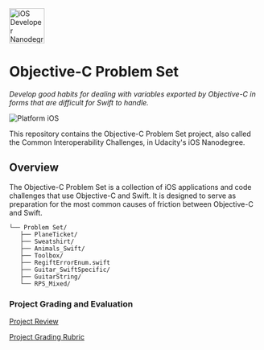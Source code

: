 <img src="https://s3-us-west-1.amazonaws.com/udacity-content/degrees/catalog-images/nd003.png" alt="iOS Developer Nanodegree logo" height="70" >

# Objective-C Problem Set

*Develop good habits for dealing with variables exported by Objective-C in forms that are difficult for Swift to handle.*

![Platform iOS](https://img.shields.io/badge/nanodegree-iOS-blue.svg)

This repository contains the Objective-C Problem Set project, also called the Common Interoperability Challenges, in Udacity's iOS Nanodegree.

## Overview

The Objective-C Problem Set is a collection of iOS applications and code challenges that use Objective-C and Swift. It is designed to serve as preparation for the most common causes of friction between Objective-C and Swift.

```
└── Problem Set/
   ├── PlaneTicket/
   ├── Sweatshirt/
   ├── Animals_Swift/
   ├── Toolbox/
   ├── RegiftErrorEnum.swift
   ├── Guitar_SwiftSpecific/
   ├── GuitarString/
   └── RPS_Mixed/
```

### Project Grading and Evaluation

[Project Review](https://github.com/jamesdellinger/ios-nanodegree-obective-c-problem-set/blob/master/ios-nanodegree-obective-c-problem-set-review.pdf)

[Project Grading Rubric](https://github.com/jamesdellinger/ios-nanodegree-obective-c-problem-set/blob/master/ios-nanodegree-obective-c-problem-set-specs-and-rubric.pdf)

